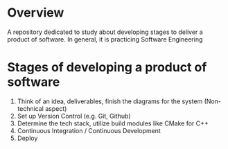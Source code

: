 # Overview
A repository dedicated to study about developing stages to deliver a product of software. In general, it is practicing Software Engineering <br>

# Stages of developing a product of software
1. Think of an idea, deliverables, finish the diagrams for the system (Non-technical aspect)
2. Set up Version Control (e.g. Git, Github)
3. Determine the tech stack, utilize build modules like CMake for C++
4. Continuous Integration / Continuous Development
5. Deploy
